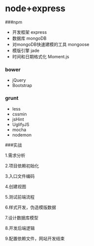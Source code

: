 # node+express

###npm
- 开发框架 express
- 数据库 mongoDB
- 对mongoDB快速建模的工具 mongoose
- 模版引擎 jade
- 时间和日期格式化 Moment.js

### bower
- jQuery
- Bootstrap

### grunt
- less
- cssmin
- jsHint
- UglifyJS
- mocha
- nodemon

###实战

1.需求分析

2.项目依赖初始化

3.入口文件编码

4.创建视图

5.测试前端流程

6.样式开发，伪造模版数据

7.设计数据库模型

8.开发后端逻辑

9.配置依赖文件，网站开发结束
